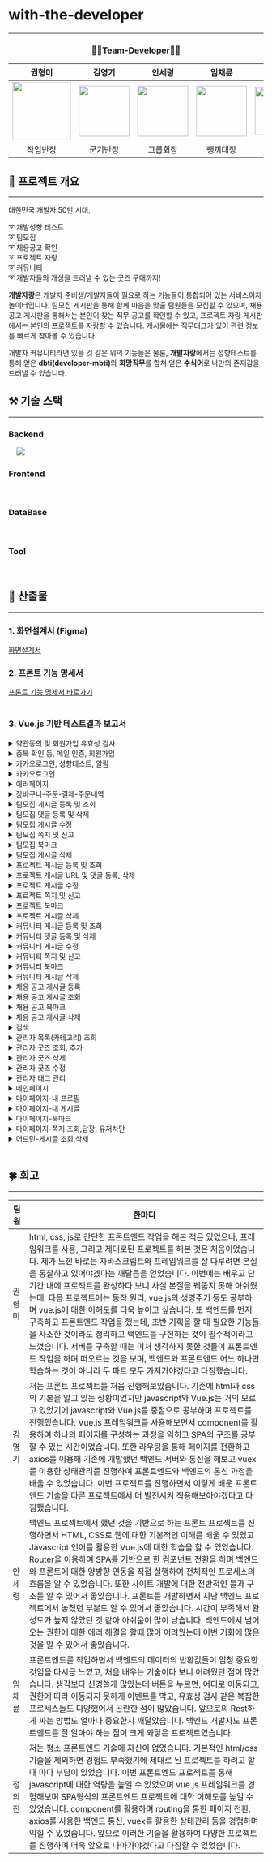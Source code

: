 # with-the-developer

------------

<div style="text-align: center;"> 
    <h3>🧑‍💻Team-Developer🧑‍💻</h3>
</div>

| 권형미                                                                                                     | 김영기                                                                                                     | 안세령                                                                                                   | 임채륜                                                                                                     | 정의진                                                                                                    |
|---------------------------------------------------------------------------------------------------------|---------------------------------------------------------------------------------------------------------|-------------------------------------------------------------------------------------------------------|---------------------------------------------------------------------------------------------------------|--------------------------------------------------------------------------------------------------------|
| <img src="https://github.com/user-attachments/assets/390ce98c-645e-44d5-a037-e7af3f724e2c" width="115"> | <img src="https://github.com/user-attachments/assets/d8439fa3-f9bf-4ca5-959d-69e6e0fbfe5b" width="100"> | <img src="https://github.com/user-attachments/assets/e84c3c0f-8856-45e3-a7b4-085c9cffb3c7" width=100> | <img src="https://github.com/user-attachments/assets/12d1b108-8ff5-4972-afc5-60bf58b3b91b" width="100"> | <img src="https://github.com/user-attachments/assets/4a41fc93-6b2c-49b3-9187-00b0818d2742" width="95"> |
| <center>작업반장</center>                                                                                   | <center>군기반장</center>                                                                                   | <center>그룹회장</center>                                                                                 | <center>뺑끼대장</center>                                                                                   | <center>으라차차</center>                                                                                  |


## 🔆 프로젝트 개요

---
대한민국 개발자 50만 시대,

➰ 개발성향 테스트<br>
➰ 팀모집<br>
➰ 채용공고 확인<br>
➰ 프로젝트 자랑<br>
➰ 커뮤니티<br>
➰ 개발자들의 개성을 드러낼 수 있는 굿즈 구매까지!

<b>개발자랑</b>은 개발자 준비생/개발자들이 필요로 하는 기능들이 통합되어 있는 서비스이자 놀이터입니다.
팀모집 게시판을 통해 함께 마음을 맞출 팀원들을 모집할 수 있으며, 
채용공고 게시판을 통해서는 본인이 찾는 직무 공고를 확인할 수 있고, 
프로젝트 자랑 게시판에서는 본인의 프로젝트를 자랑할 수 있습니다.
게시물에는 직무태그가 있어 관련 정보를 빠르게 찾아볼 수 있습니다.

개발자 커뮤니티라면 있을 것 같은 위의 기능들은 물론,
<b>개발자랑</b>에서는 성향테스트를 통해 얻은 <b>dbti(developer-mbti)</b>와 <b>희망직무</b>를 합쳐 얻은 <b>수식어</b>로 나만의 존재감을 드러낼 수 있습니다. 

##  ⚒️ 기술 스택

---

### Backend

<div>
<img src="https://img.shields.io/badge/Java-007396?style=flat&logo=Java&logoColor=white" alt="">
<img src="https://img.shields.io/badge/gradle-02303A?style=flat&logo=gradle&logoColor=white" alt="">
<img src="https://img.shields.io/badge/SpringBoot-6DB33F?style=flat&logo=SpringBoot&logoColor=white" alt="">
<img src="https://img.shields.io/badge/Spring_Data_JPA-6DB33F?style=flat&logo=Spring&logoColor=white" alt="">
<img src="https://img.shields.io/badge/Spring Security-6DB33F?style=flat&logo=springsecurity&logoColor=white">
<img src="https://img.shields.io/badge/swagger-85EA2D?style=flat&logo=swagger&logoColor=white&color" alt="">
<img src="https://img.shields.io/badge/Amazon S3-569A31?style=flat&logo=AmazonS3&logoColor=white" alt="">
<img src="https://img.shields.io/badge/Redis-FF4438?style=flat&logo=Redis&logoColor=white" alt="">
</div>

### Frontend
<div>
<img src="https://img.shields.io/badge/Vue-4FC08D?style=flat&logo=Vue.js&logoColor=white" alt="">
<img src="https://img.shields.io/badge/JavaScript-F7DF1E?style=flat&logo=JavaScript&logoColor=white" alt="">
</div>

### DataBase
<div>
<img src="https://img.shields.io/badge/MariaDB-181717?style=flat&logo=MariaDB&logoColor=white&color=003545" alt="">
<img src="https://img.shields.io/badge/Amazon S3-569A31?style=flat&logo=AmazonS3&logoColor=white" alt="">
</div>


### Tool
<div>
<img src="https://img.shields.io/badge/Git-000?style=style=flat&logo=Git&logoColor=white&color=F05032" alt=""> 
<img src="https://img.shields.io/badge/GitHub-181717?style=flat&logo=GitHub&logoColor=white&color=181717" alt="">
<img src="https://img.shields.io/badge/postman-orange?style=flat&logo=postman&logoColor=white" alt="">
<img src="https://img.shields.io/badge/notion-black?style=flat&logo=notion&logoColor=white" alt="">
<img src="https://img.shields.io/badge/Discord-5865F2?style=flat&logo=Discord&logoColor=white" alt="">
</div>

## 📄 산출물

---

### 1. 화면설계서 (Figma)
<div>
<a href = "https://www.figma.com/design/jikr0sE7BcYe5qOoXfMHYV/With-the-Developer?node-id=4-3&t=agRvJgYC7kDeSmNC-1">
화면설계서</a>
</div>

### 2. 프론트 기능 명세서
<div>
    <a href = "https://docs.google.com/spreadsheets/d/1r9SMJyk8U9XHin9P2dinvrHmcQPhsisRECo6rCOO0T8/edit?gid=0#gid=0">
         프론트 기능 명세서 바로가기
    </a>
</div>
<br>

### 3. Vue.js 기반 테스트결과 보고서

<details><summary>약관동의 및 회원가입 유효성 검사
</summary>

![약관동의 및 회원가입 유효성 검사](https://github.com/user-attachments/assets/47831a76-5340-4e4f-ae6c-f5f42806daff)
</details>


<details><summary>중복 확인 등, 메일 인증, 회원가입
</summary>

![중복 확인 등, 메일 인증, 회원가입](https://github.com/user-attachments/assets/26aabc36-1cbd-4861-a56c-8fef35f19c40)
</details>

<details><summary>카카오로그인, 성향테스트, 알림
</summary>

![카카오로그인, 성향테스트, 알림](https://github.com/user-attachments/assets/48d6017f-3a14-4bcb-8b06-c457240b10bd)
</details>

<details><summary>카카오로그인
</summary>

![카카오로그인](https://github.com/user-attachments/assets/99180666-3033-440f-993f-961a7cea1292)
</details>

<details><summary>에러페이지
</summary>

![에러페이지](https://github.com/user-attachments/assets/9a57ae13-0b4e-474a-9ddc-7cfba122f26d)
</details>

<details><summary>장바구니-주문-결제-주문내역
</summary>

![image](https://github.com/user-attachments/assets/e3691e12-f3c6-449f-9240-875858db0b57)
</details>

<details>
<summary>팀모집 게시글 등록 및 조회</summary>
    
![01_01_팀모집 게시글 등록 및 조회](https://github.com/user-attachments/assets/c4c23d36-fc5e-4da3-84c5-54e982bc4d89)
</details>

<details>
<summary>팀모집 댓글 등록 및 삭제</summary>
    
![01_02_팀모집 댓글 등록 및 삭제](https://github.com/user-attachments/assets/11e9948b-0613-497f-a5ec-d38c23d2ca19)
</details>

<details>
<summary>팀모집 게시글 수정</summary>
    
![01_03_팀모집 게시글 수정](https://github.com/user-attachments/assets/6c2a34aa-339c-4113-ac75-3a7a76412b2a)
</details>

<details>
<summary>팀모집 쪽지 및 신고</summary>
    
![01_04_팀모집 쪽지 및 신고](https://github.com/user-attachments/assets/d6c8dd48-1c11-43de-8b15-21658da0ea48)
</details>

<details>
<summary>팀모집 북마크</summary>
    
![01_05_팀모집 북마크](https://github.com/user-attachments/assets/fffc15cd-0f97-4e41-bc89-3d34d7738cf3)
</details>

<details>
<summary>팀모집 게시글 삭제</summary>
    
![01_06_팀모집 게시글 삭제](https://github.com/user-attachments/assets/8e65957b-3d2e-43ff-9050-65ef2c5dca5f)
</details>

<details>
<summary>프로젝트 게시글 등록 및 조회</summary>
    
![02_01_프로젝트 게시글 등록 및 조회](https://github.com/user-attachments/assets/1c39f3ad-cdcd-4e0a-b1a9-c427c0554d27)
</details>

<details>
<summary>프로젝트 게시글 URL 및 댓글 등록, 삭제</summary>
    
![02_02_프로젝트 게시글 URL 및 댓글 등록, 삭제](https://github.com/user-attachments/assets/34e3136e-3f08-4755-8385-ac9d6e1256bb)
</details>

<details>
<summary>프로젝트 게시글 수정</summary>
    
![02_03_프로젝트 게시글 수정](https://github.com/user-attachments/assets/b51d4e05-dbe4-4f08-a480-157b881d54e1)
</details>

<details>
<summary>프로젝트 쪽지 및 신고</summary>
    
![02_04_프로젝트 쪽지 및 신고](https://github.com/user-attachments/assets/e756c4f0-aef4-421b-ae49-44fa5eb5d418)
</details>

<details>
<summary>프로젝트 북마크</summary>
    
![02_05_프로젝트 북마크](https://github.com/user-attachments/assets/81558639-a9e6-42b6-9711-56fc4b82e580)
</details>

<details>
<summary>프로젝트 게시글 삭제</summary>
    
![02_06_프로젝트 게시글 삭제](https://github.com/user-attachments/assets/88ffb2e3-0962-4d73-a740-493e42ef07c9)
</details>

<details>
<summary>커뮤니티 게시글 등록 및 조회</summary>

![03_01_커뮤니티 게시글 등록 및 조회](https://github.com/user-attachments/assets/bf535e1d-8199-49a4-867e-62541b86bed3)
</details>

<details>
<summary>커뮤니티 댓글 등록 및 삭제</summary>

![03_02_커뮤니티 댓글 등록 및 삭제](https://github.com/user-attachments/assets/b8e7cd98-d579-4e35-8fbe-ec53d4dc7a03)
</details>

<details>
<summary>커뮤니티 게시글 수정</summary>

![03_03_커뮤니티 게시글 수정](https://github.com/user-attachments/assets/d10633aa-3fe3-4c06-8355-61e5eedc4830)
</details>

<details>
<summary>커뮤니티 쪽지 및 신고</summary>

![03_04_커뮤니티 쪽지 및 신고](https://github.com/user-attachments/assets/65ef4b9c-8ae0-468f-b253-f5409735c033)
</details>

<details>
<summary>커뮤니티 북마크</summary>

![03_05_커뮤니티 북마크](https://github.com/user-attachments/assets/344d749c-a271-4c9d-a2f6-8a49f966cb20)
</details>

<details>
<summary>커뮤니티 게시글 삭제</summary>

![03_06_커뮤니티 게시글 삭제](https://github.com/user-attachments/assets/a556f8f2-bb53-4a3c-8356-787a38198c01)
</details>

<details>
<summary>채용 공고 게시글 등록</summary>

![04_01_채용 공고 게시글 등록](https://github.com/user-attachments/assets/64e4d4e5-b7b4-43b9-8e59-a25f79c91cc4)
</details>

<details>
<summary>채용 공고 게시글 조회</summary>

![04_02_채용 공고 게시글 조회](https://github.com/user-attachments/assets/506b5c8a-1b84-4578-90b6-07dcfadff395)
</details>

<details>
<summary>채용 공고 북마크</summary>

![04_03_채용 공고 북마크](https://github.com/user-attachments/assets/9ca3804a-5257-41eb-9f0a-ff14695f2684)
</details>

<details>
<summary>채용 공고 게시글 삭제</summary>

![04_04_채용 공고 게시글 삭제](https://github.com/user-attachments/assets/7d36c86a-1806-4392-9685-6b8fecf68cdb)
</details>

<details>
<summary>검색</summary>

![05_검색](https://github.com/user-attachments/assets/cb11c7db-0ee2-4b09-88ec-c70cce0b81e5)
</details>

<details><summary> 관리자 목록(카테고리) 조회
</summary>

![관리자목록클릭](https://github.com/user-attachments/assets/113ebc37-ffc2-409e-8db5-afcf94cfbc11)
</details>

<details><summary> 관리자 굿즈 조회, 추가 
</summary>

![굿즈추가](https://github.com/user-attachments/assets/cecf01ac-7cb9-4643-9ba5-a26516c5e055)
</details>

<details><summary> 관리자 굿즈 삭제
</summary>

![굿즈삭제](https://github.com/user-attachments/assets/55aff8a2-3ec2-4f66-a17d-3c030a8815f7)
</details>

<details><summary> 관리자 굿즈 수정
</summary>

![굿즈수정](https://github.com/user-attachments/assets/8a8da366-4dcd-4001-8204-ba23c7223c75)
</details>

<details><summary> 관리자 태그 관리 
</summary>

![태그관리](https://github.com/user-attachments/assets/875d4c2c-dcc3-454f-9a24-4d1dc0646d52)
</details>

<details><summary>메인페이지</summary>
    
![메인페이지 기능](https://github.com/user-attachments/assets/166ae7bc-7bcd-4e3e-a34a-32b3c6047ebc)
</details>
<details><summary>마이페이지-내 프로필</summary>
    
![마이페이지-내프로필](https://github.com/user-attachments/assets/c788e9c4-c8c0-41ad-bd7e-2106715f8c03)
</details>
<details><summary>마이페이지-내 게시글</summary>
    
![마이페이지-내게시글](https://github.com/user-attachments/assets/97e15a83-12fc-422d-85e0-778745bdbc85)
</details>
<details><summary>마이페이지-북마크</summary>
    
![마이페이지-북마크](https://github.com/user-attachments/assets/79d79867-2690-4d36-9db6-928a34cc78fd)
</details>
<details><summary>마이페이지-쪽지 조회,답장, 유저차단</summary>
    
![마이페이지-쪽지,차단](https://github.com/user-attachments/assets/24b4e47b-146c-4642-a6cb-411cd47dbdd2)
</details>
<details><summary>어드민-게시글 조회,삭제</summary>
    
![어드민-게시글 조회,삭제](https://github.com/user-attachments/assets/3e960cc9-35ea-4393-997c-05bf0e9a6b43)
</details>

<br>



## 🍀 회고

---

| 팀원| 한마디                                                                                                                                                                                                                                                                                                                                                                                                                                                                                                                                                       |
| --- |-----------------------------------------------------------------------------------------------------------------------------------------------------------------------------------------------------------------------------------------------------------------------------------------------------------------------------------------------------------------------------------------------------------------------------------------------------------------------------------------------------------------------------------------------------------|
| 권형미 | html, css, js로 간단한 프론트엔드 작업을 해본 적은 있었으나, 프레임워크를 사용, 그리고 제대로된 프로젝트를 해본 것은 처음이었습니다. 제가 느낀 바로는 자바스크립트와 프레임워크를 잘 다루려면 본질을 통찰하고 있어야겠다는 깨달음을 얻었습니다. 이번에는 배우고 단기간 내에 프로젝트를 완성하다 보니 사실 본질을 꿰뚫지 못해 아쉬웠는데, 다음 프로젝트에는 동작 원리, vue.js의 생명주기 등도 공부하며 vue.js에 대한 이해도를 더욱 높이고 싶습니다. 또 백엔드를 먼저 구축하고 프론트엔드 작업을 했는데, 초반 기획을 할 때 필요한 기능들을 사소한 것이라도 정리하고 백엔드를 구현하는 것이 필수적이라고 느꼈습니다. 서버를 구축할 때는 미처 생각하지 못한 것들이 프론트엔드 작업을 하며 떠오르는 것을 보며, 백엔드와 프론트엔드 어느 하나만 학습하는 것이 아니라 두 파트 모두 가져가야겠다고 다짐했습니다. |
| 김영기 | 저는 프론트 프로젝트를 처음 진행해보았습니다. 기존에 html과 css의 기본을 알고 있는 상황이었지만  javascript와 Vue.js는 거의 모르고 있었기에 javascript와 Vue.js를 중점으로 공부하며 프로젝트를 진행했습니다. Vue.js 프레임워크를 사용해보면서 component를 활용하여 하나의 페이지를 구성하는 과정을 익히고 SPA의 구조를 공부할 수 있는 시간이었습니다. 또한 라우팅을 통해 페이지를 전환하고 axios를 이용해 기존에 개발했던 백엔드 서버와 통신을 해보고 vuex를 이용한 상태관리를 진행하여 프론트엔드와 백엔드의 통신 과정을 배울 수 있었습니다. 이번 프로젝트를 진행하면서 이렇게 배운 프론트엔드 기술을 다른 프로젝트에서 더 발전시켜 적용해보아야겠다고 다짐했습니다.                                                                                                                                                                                                                                                                                                                                                                                                 |
| 안세령 | 백엔드 프로젝트에서 했던 것을 기반으로 하는 프론트 프로젝트를 진행하면서 HTML, CSS로 웹에 대한 기본적인 이해를 배울 수 있었고 Javascript 언어를 활용한 Vue.js에 대한 학습을 할 수 있었습니다. Router을 이용하여 SPA를 기반으로 한 컴포넌트 전환을 하며 백엔드와 프론트에 대한 양방향 연동을 직접 실행하여 전체적인 프로세스의 흐름을 알 수 있었습니다. 또한 사이트 개발에 대한 전반적인 틀과 구조를 알 수 있어서 좋았습니다. 프론트를 개발하면서 지난 백엔드 프로젝트에서 놓쳤던 부분도 알 수 있어서 좋았습니다. 시간이 부족해서 완성도가 높지 않았던 것 같아 아쉬움이 많이 남습니다. 백엔드에서 넘어오는 권한에 대한 에러 해결을 할때 많이 어려웠는데 이번 기회에 많은 것을 알 수 있어서 좋았습니다.                                                                                                                                |
| 임채륜 | 프론트엔드를 작업하면서 백엔드의 데이터의 반환값들이 엄청 중요한것임을 다시금 느꼈고, 처음 배우는 기술이다 보니 어려웠던 점이 많았습니다. 생각보다 신경쓸게 많았는데 버튼을 누르면, 어디로 이동되고, 권한에 따라 이동되지 못하게 이벤트를 막고, 유효성 검사 같은 복잡한 프로세스들도 다양했어서 곤란한 점이 많았습니다. 앞으로의 Rest하게 짜는 방법도 얼마나 중요한지 깨달았습니다. 백엔드 개발자도 프론트엔드를 잘 알아야 하는 점이 크게 와닿은 프로젝트였습니다.                                                                                                                                                                                          |
| 정의진 |  저는 평소 프론트엔드 기술에 자신이 없었습니다. 기본적인 html/css 기술을 제외하면 경험도 부족했기에 제대로 된 프로젝트를 하려고 할 때 마다 부담이 있었습니다. 이번 프론트엔드 프로젝트를 통해 javascript에 대한 역량을 높일 수 있었으며 vue.js 프레임워크를 경험해보며 SPA형식의 프론트엔드 프로젝트에 대한 이해도를 높일 수 있었습니다. component를 활용하며 routing을 통한 페이지 전환. axios를 사용한 백엔드 통신, vuex를 활용한 상태관리 등을 경험하며 익힐 수 있었습니다. 앞으로 이러한 기술을 활용하여 다양한 프로젝트를 진행하며 더욱 앞으로 나아가야겠다고 다짐할 수 있었습니다.                                                                                                                                                                                              |



